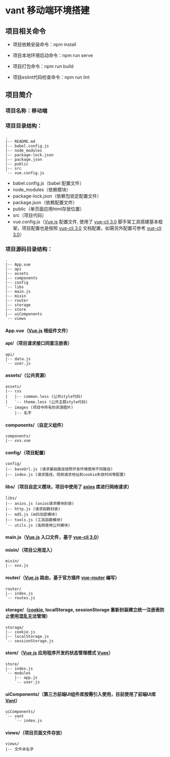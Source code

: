 # vant 移动端环境搭建

## 项目相关命令
* 项目依赖安装命令：npm install

* 项目本地环境启动命令：npm run serve

* 项目打包命令：npm run build

* 项目eslint代码检查命令：npm run lint

## 项目简介

### 项目名称：移动端

### 项目目录结构：
```
.
|-- README.md
|-- babel.config.js
|-- node_modules
|-- package-lock.json
|-- package.json
|-- public
|-- src
`-- vue.config.js
```
* babel.config.js（babel 配置文件）
* node_modules（依赖模块）
* package-lock.json（依赖包锁定配置文件）
* package.json（依赖配置文件）
* public（单页面应用html存放位置）
* src（项目代码）
* vue.config.js（[Vue.js](cn.vuejs.org/v2/guide/) 配置文件, 使用了 [vue-cli 3.0](https://cli.vuejs.org/zh/config/) 脚手架工具搭建基本框架，项目配置也是按照 [vue-cli 3.0](https://cli.vuejs.org/zh/config/) 文档配置，如需另外配置可参考 [vue-cli 3.0](https://cli.vuejs.org/zh/config/)）

### 项目源码目录结构：

```
.
|-- App.vue
|-- api
|-- assets
|-- components
|-- config
|-- libs
|-- main.js
|-- mixin
|-- router
|-- storage
|-- store
|-- uiComponents
`-- views
```

#### App.vue（[Vue.js](cn.vuejs.org/v2/guide/) 根组件文件）

#### api/（项目请求接口同意注册表）

```
api/
|-- data.js
`-- user.js
```

#### assets/（公共资源）

```
assets/
|-- css
|   |-- common.less (公共style代码)
|   `-- theme.less (公共主题style代码)
`-- images (项目中所有的资源图片)
    |-- 名字
```

#### components/（自定义组件）

```
components/
|-- xxx.vue
```

#### config/（项目配置）

```
config/
|-- baseUrl.js (请求基础路径按照开发环境使用不同路径)
|-- index.js (请求路径，视频请求地址和cookie失效时间等配置)
```

#### libs/（项目自定义模块，项目中使用了 [axios](http://www.axios-js.com/) 库进行网络请求）

```
libs/
|-- axios.js (axios请求模块封装)
|-- http.js (请求函数封装)
|-- md5.js (md5加密模块)
|-- tools.js (工具函数模块)
`-- utils.js (高频使用公共模块)
```

#### main.js（[Vue.js](cn.vuejs.org/v2/guide/) 入口文件，基于 [vue-cli 3.0](https://cli.vuejs.org/zh/config/)）

#### mixin/（项目公用混入）

```
mixin/
|-- xxx.js
```

#### router/（[Vue.js](cn.vuejs.org/v2/guide/) 路由，基于官方插件 [vue-router](https://router.vuejs.org/zh/) 编写）

```
router/
|-- index.js
`-- routes.js
```

#### storage/（[cookie](https://www.npmjs.com/package/js-cookie), localStorage, sessionStorage 重新封装建立统一注册表防止使用混乱无法管理）

```
storage/
|-- cookie.js
|-- localStorage.js
`-- sessionStorage.js
```

#### store/（[Vue.js](cn.vuejs.org/v2/guide/) 应用程序开发的状态管理模式 [Vuex](https://vuex.vuejs.org/zh/)）

```
store/
|-- index.js
`-- modules
    |-- app.js
    `-- user.js
```

#### uiComponents/（第三方前端UI组件库按需引入使用，目前使用了前端UI库 [Vant](https://youzan.github.io/vant/#/zh-CN/intro)）

```
uiComponents/
`-- vant
    `-- index.js
```

#### views/（项目页面文件存放）

```
views/
|-- 文件夹名字
```

